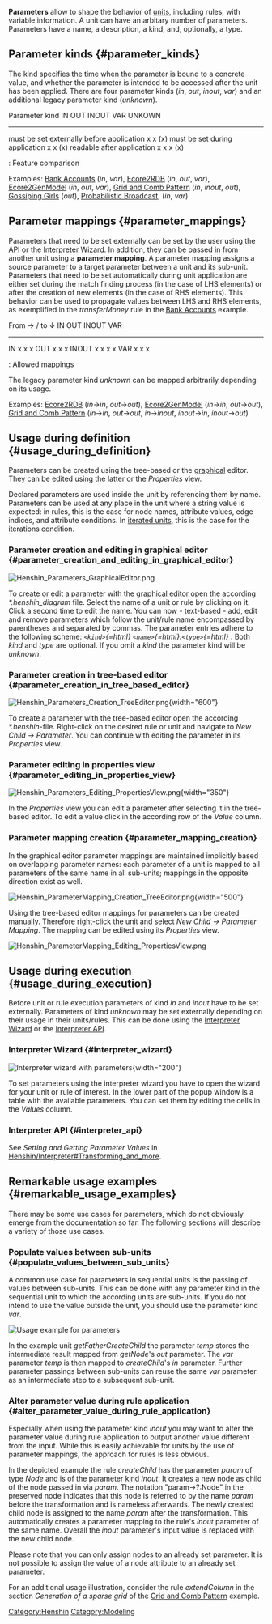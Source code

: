 **Parameters** allow to shape the behavior of
[units](Henshin/Units "wikilink"), including rules, with variable
information. A unit can have an arbitary number of parameters.
Parameters have a name, a description, a kind, and, optionally, a type.

## Parameter kinds {#parameter_kinds}

The kind specifies the time when the parameter is bound to a concrete
value, and whether the parameter is intended to be accessed after the
unit has been applied. There are four parameter kinds (*in*, *out*,
*inout*, *var*) and an additional legacy parameter kind (*unknown*).

  Parameter kind                              IN   OUT   INOUT   VAR   UNKOWN
  ------------------------------------------- ---- ----- ------- ----- --------
  must be set externally before application   x          x             \(x\)
  must be set during application                   x             x     \(x\)
  readable after application                       x     x       x     \(x\)

  : Feature comparison

Examples: [Bank Accounts](Henshin/Getting_started "wikilink") (*in*,
*var*), [Ecore2RDB](Henshin/Examples/Ecore2RDB "wikilink") (*in*, *out*,
*var*), [Ecore2GenModel](Henshin/Examples/Ecore2GenModel "wikilink")
(*in*, *out*, *var*), [Grid and Comb
Pattern](Henshin/Examples/GridAndCombPattern "wikilink") (*in*, *inout*,
*out*), [Gossiping Girls](Henshin/Examples/GossipingGirls "wikilink")
(*out*), [Probabilistic
Broadcast](Henshin/Examples/ProbabilisticBroadcast "wikilink"), (*in*,
*var*)

## Parameter mappings {#parameter_mappings}

Parameters that need to be set externally can be set by the user using
the [API](#Interpreter_API "wikilink") or the [Interpreter
Wizard](#Interpreter_Wizard "wikilink"). In addition, they can be passed
in from another unit using a **parameter mapping**. A parameter mapping
assigns a source parameter to a target parameter between a unit and its
sub-unit. Parameters that need to be set automatically during unit
application are either set during the match finding process (in the case
of LHS elements) or after the creation of new elements (in the case of
RHS elements). This behavior can be used to propagate values between LHS
and RHS elements, as exemplified in the *transferMoney* rule in the
[Bank Accounts](Henshin/Getting_started "wikilink") example.

  From → / to ↓   IN   OUT   INOUT   VAR
  --------------- ---- ----- ------- -----
  IN              x          x       x
  OUT                  x     x       x
  INOUT           x    x     x       x
  VAR             x    x     x       

  : Allowed mappings

The legacy parameter kind *unknown* can be mapped arbitrarily depending
on its usage.

Examples: [Ecore2RDB](Henshin/Examples/Ecore2RDB "wikilink") (*in*→*in*,
*out*→*out*),
[Ecore2GenModel](Henshin/Examples/Ecore2GenModel "wikilink") (*in*→*in*,
*out*→*out*), [Grid and Comb
Pattern](Henshin/Examples/GridAndCombPattern "wikilink") (*in*→*in*,
*out*→*out*, *in*→*inout*, *inout*→*in*, *inout*→*out*)

## Usage during definition {#usage_during_definition}

Parameters can be created using the tree-based or the
[graphical](Henshin/Graphical_Editor "wikilink") editor. They can be
edited using the latter or the *Properties* view.

Declared parameters are used inside the unit by referencing them by
name. Parameters can be used at any place in the unit where a string
value is expected: in rules, this is the case for node names, attribute
values, edge indices, and attribute conditions. In [iterated
units](Henshin/Units#Iterated_Unit "wikilink"), this is the case for the
iterations condition.

### Parameter creation and editing in graphical editor {#parameter_creation_and_editing_in_graphical_editor}

![](Henshin_Parameters_GraphicalEditor.png "Henshin_Parameters_GraphicalEditor.png")

To create or edit a parameter with the [graphical
editor](Henshin/Graphical_Editor "wikilink") open the according
*\*.henshin_diagram* file. Select the name of a unit or rule by clicking
on it. Click a second time to edit the name. You can now - text-based -
add, edit and remove parameters which follow the unit/rule name
encompassed by parentheses and separated by commas. The parameter
entries adhere to the following scheme: *`<kind>`{=html}
`<name>`{=html}:`<type>`{=html}* . Both *kind* and *type* are optional.
If you omit a *kind* the parameter kind will be *unknown*.

### Parameter creation in tree-based editor {#parameter_creation_in_tree_based_editor}

![](Henshin_Parameters_Creation_TreeEditor.png "Henshin_Parameters_Creation_TreeEditor.png"){width="600"}

To create a parameter with the tree-based editor open the according
*\*.henshin*-file. Right-click on the desired rule or unit and navigate
to *New Child → Parameter*. You can continue with editing the parameter
in its *Properties* view.

### Parameter editing in properties view {#parameter_editing_in_properties_view}

![](Henshin_Parameters_Editing_PropertiesView.png "Henshin_Parameters_Editing_PropertiesView.png"){width="350"}

In the *Properties* view you can edit a parameter after selecting it in
the tree-based editor. To edit a value click in the according row of the
*Value* column.

### Parameter mapping creation {#parameter_mapping_creation}

In the graphical editor parameter mappings are maintained implicitly
based on overlapping parameter names: each parameter of a unit is mapped
to all parameters of the same name in all sub-units; mappings in the
opposite direction exist as well.

![](Henshin_ParameterMapping_Creation_TreeEditor.png "Henshin_ParameterMapping_Creation_TreeEditor.png"){width="500"}

Using the tree-based editor mappings for parameters can be created
manually. Therefore right-click the unit and select *New Child →
Parameter Mapping*. The mapping can be edited using its *Properties*
view.

![](Henshin_ParameterMapping_Editing_PropertiesView.png "Henshin_ParameterMapping_Editing_PropertiesView.png")

## Usage during execution {#usage_during_execution}

Before unit or rule execution parameters of kind *in* and *inout* have
to be set externally. Parameters of kind *unknown* may be set externally
depending on their usage in their units/rules. This can be done using
the [Interpreter
Wizard](Henshin/Interpreter#Interpreter_Wizard "wikilink") or the
[Interpreter API](Henshin/Interpreter#Interpreter_API "wikilink").

### Interpreter Wizard {#interpreter_wizard}

![Interpreter wizard with
parameters](Henshin_Parameter_Usage_Wizard.png "Interpreter wizard with parameters"){width="200"}

To set parameters using the interpreter wizard you have to open the
wizard for your unit or rule of interest. In the lower part of the popup
window is a table with the available parameters. You can set them by
editing the cells in the *Values* column.

### Interpreter API {#interpreter_api}

See *Setting and Getting Parameter Values* in
[Henshin/Interpreter#Transforming_and_more](Henshin/Interpreter#Transforming_and_more "wikilink").

## Remarkable usage examples {#remarkable_usage_examples}

There may be some use cases for parameters, which do not obviously
emerge from the documentation so far. The following sections will
describe a variety of those use cases.

### Populate values between sub-units {#populate_values_between_sub_units}

A common use case for parameters in sequential units is the passing of
values between sub-units. This can be done with any parameter kind in
the sequential unit to which the according units are sub-units. If you
do not intend to use the value outside the unit, you should use the
parameter kind *var*.

![Usage example for
parameters](Henshin_Parameters_Usage_Example.png "Usage example for parameters")

In the example unit *getFatherCreateChild* the parameter *temp* stores
the intermediate result mapped from *getNode*\'s *out* parameter. The
*var* parameter *temp* is then mapped to *createChild*\'s *in*
parameter. Further parameter passings between sub-units can reuse the
same *var* parameter as an intermediate step to a subsequent sub-unit.

### Alter parameter value during rule application {#alter_parameter_value_during_rule_application}

Especially when using the parameter kind *inout* you may want to alter
the parameter value during rule application to output another value
different from the input. While this is easily achievable for units by
the use of parameter mappings, the approach for rules is less obvious.

In the depicted example the rule *createChild* has the parameter *param*
of type *Node* and is of the parameter kind *inout*. It creates a new
node as child of the node passed in via *param*. The notation
\"param-\>?:Node\" in the preserved node indicates that this node is
referred to by the name *param* before the transformation and is
nameless afterwards. The newly created child node is assigned to the
name *param* after the transformation. This automatically creates a
parameter mapping to the rule\'s *inout* parameter of the same name.
Overall the *inout* parameter\'s input value is replaced with the new
child node.

Please note that you can only assign nodes to an already set parameter.
It is not possible to assign the value of a node attribute to an already
set parameter.

For an additional usage illustration, consider the rule *extendColumn*
in the section *Generation of a sparse grid* of the [Grid and Comb
Pattern](Henshin/Examples/GridAndCombPattern "wikilink") example.

[Category:Henshin](Category:Henshin "wikilink")
[Category:Modeling](Category:Modeling "wikilink")
